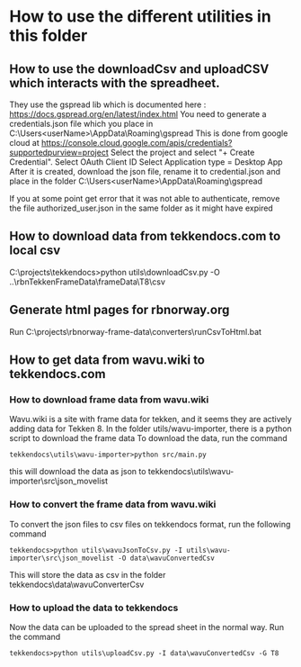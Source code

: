 # How to use the different utilities in this folder

## How to use the downloadCsv and uploadCSV which interacts with the spreadheet.

They use the gspread lib which is documented here : https://docs.gspread.org/en/latest/index.html
You need to generate a credentials.json file which you place in C:\Users\<userName>\AppData\Roaming\gspread
This is done from google cloud at https://console.cloud.google.com/apis/credentials?supportedpurview=project
Select the project and select "+ Create Credential".
Select OAuth Client ID
Select Application type = Desktop App
After it is created, download the json file, rename it to credential.json and place in the folder C:\Users\<userName>\AppData\Roaming\gspread

If you at some point get error that it was not able to authenticate, remove the file authorized_user.json in the same folder as it might have expired

## How to download data from tekkendocs.com to local csv
C:\projects\tekkendocs>python utils\downloadCsv.py -O ..\rbnTekkenFrameData\frameData\T8\csv

## Generate html pages for rbnorway.org
Run C:\projects\rbnorway-frame-data\converters\runCsvToHtml.bat

## How to get data from wavu.wiki to tekkendocs.com

### How to download frame data from wavu.wiki

Wavu.wiki is a site with frame data for tekken, and it seems they are actively adding data for Tekken 8.
In the folder utils/wavu-importer, there is a python script to download the frame data
To download the data, run the command

```
tekkendocs\utils\wavu-importer>python src/main.py
```

this will download the data as json to tekkendocs\utils\wavu-importer\src\json_movelist

### How to convert the frame data from wavu.wiki

To convert the json files to csv files on tekkendocs format, run the following command

```
tekkendocs>python utils\wavuJsonToCsv.py -I utils\wavu-importer\src\json_movelist -O data\wavuConvertedCsv
```

This will store the data as csv in the folder tekkendocs\data\wavuConverterCsv

### How to upload the data to tekkendocs

Now the data can be uploaded to the spread sheet in the normal way. Run the command

```
tekkendocs>python utils\uploadCsv.py -I data\wavuConvertedCsv -G T8
```
